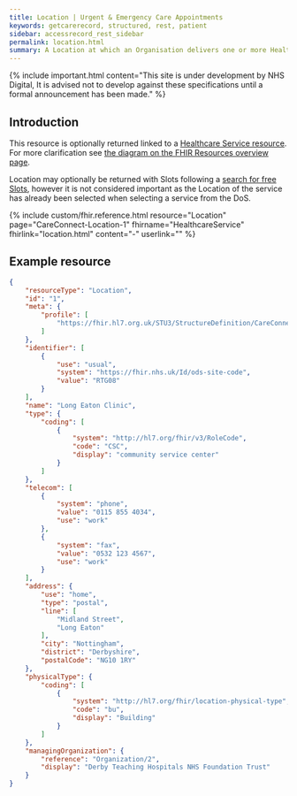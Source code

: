 ```yaml
---
title: Location | Urgent & Emergency Care Appointments
keywords: getcarerecord, structured, rest, patient
sidebar: accessrecord_rest_sidebar
permalink: location.html
summary: A Location at which an Organisation delivers one or more Healthcare Services.
---
```


{% include important.html content="This site is under development by NHS Digital, It is advised not to develop against these specifications until a formal announcement has been made." %}

## Introduction ##
This resource is optionally returned linked to a <a href='healthcare_service.html'>Healthcare Service resource</a>. For more clarification see <a href='resources_overview.html#urgent--emergency-care-appointments-apis'>the diagram on the FHIR Resources overview page</a>.

Location may optionally be returned with Slots following a <a href='search_free_slots.html'>search for free Slots</a>, however it is not considered important as the Location of the service has already been selected when selecting a service from the DoS.

{% include custom/fhir.reference.html resource="Location" page="CareConnect-Location-1" fhirname="HealthcareService" fhirlink="location.html" content="-" userlink="" %}

## Example resource ##
```json
{
    "resourceType": "Location",
    "id": "1",
    "meta": {
        "profile": [
            "https://fhir.hl7.org.uk/STU3/StructureDefinition/CareConnect-Location-1"
        ]
    },
    "identifier": [
        {
            "use": "usual",
            "system": "https://fhir.nhs.uk/Id/ods-site-code",
            "value": "RTG08"
        }
    ],
    "name": "Long Eaton Clinic",
    "type": {
        "coding": [
            {
                "system": "http://hl7.org/fhir/v3/RoleCode",
                "code": "CSC",
                "display": "community service center"
            }
        ]
    },
    "telecom": [
        {
            "system": "phone",
            "value": "0115 855 4034",
            "use": "work"
        },
        {
            "system": "fax",
            "value": "0532 123 4567",
            "use": "work"
        }
    ],
    "address": {
        "use": "home",
        "type": "postal",
        "line": [
            "Midland Street",
            "Long Eaton"
        ],
        "city": "Nottingham",
        "district": "Derbyshire",
        "postalCode": "NG10 1RY"
    },
    "physicalType": {
        "coding": [
            {
                "system": "http://hl7.org/fhir/location-physical-type",
                "code": "bu",
                "display": "Building"
            }
        ]
    },
    "managingOrganization": {
        "reference": "Organization/2",
        "display": "Derby Teaching Hospitals NHS Foundation Trust"
    }
}
```